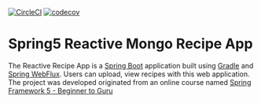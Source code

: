 [![CircleCI](https://circleci.com/gh/zhenquanma/spring5-reactive-mongo-recipe-app.svg?style=svg)](https://circleci.com/gh/zhenquanma/spring5-reactive-mongo-recipe-app) [![codecov](https://codecov.io/gh/zhenquanma/spring5-reactive-mongo-recipe-app/branch/master/graph/badge.svg)](https://codecov.io/gh/zhenquanma/spring5-reactive-mongo-recipe-app)
# Spring5 Reactive Mongo Recipe App 

The Reactive Recipe App is a [Spring Boot](https://spring.io/guides/gs/spring-boot) application built using [Gradle](https://gradle.org/) and [Spring WebFlux](https://docs.spring.io/spring/docs/current/spring-framework-reference/web-reactive.html#spring-webflux). Users can upload, view recipes with this web application. The project was developed originated from an online course named [Spring Framework 5 - Beginner to Guru](https://go.springframework.guru/spring-framework-5-online-course)
